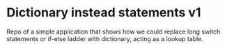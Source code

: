 # Dictionary instead statements v1

Repo of a simple application that shows how we could replace long switch statements or if-else ladder with dictionary, acting as a lookup table.
